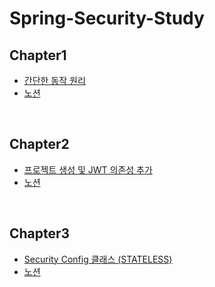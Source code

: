 # Spring-Security-Study

## Chapter1
- [간단한 동작 원리](https://www.youtube.com/watch?v=NPRh2v7PTZg&list=PLJkjrxxiBSFCcOjy0AAVGNtIa08VLk1EJ)<br>
- [노션](https://substantial-park-a17.notion.site/1-970c48a84eba4c71a4edcdef4c06c757?pvs=4)

<br>

## Chapter2
- [프로젝트 생성 및 JWT 의존성 추가](https://www.youtube.com/watch?v=ZTaZOCqTez4&list=PLJkjrxxiBSFCcOjy0AAVGNtIa08VLk1EJ&index=2)<br>
- [노션](https://substantial-park-a17.notion.site/2-0a953d3e2c164bcdbae643e0a3133e4b)

<br>

## Chapter3
- [Security Config 클래스 (STATELESS)](https://www.youtube.com/watch?v=A3YsWHGbeZQ&list=PLJkjrxxiBSFCcOjy0AAVGNtIa08VLk1EJ&index=3)<br>
- [노션](https://substantial-park-a17.notion.site/3-SecurityConfig-a211199166d043b1a64a068dbcc34302?pvs=4)
